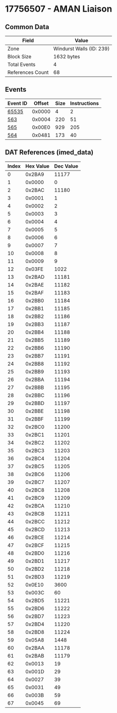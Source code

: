 # 17756507 - AMAN Liaison

## Common Data

| Field            | Value                    |
|------------------|--------------------------|
| Zone             | Windurst Walls (ID: 239) |
| Block Size       | 1632 bytes               |
| Total Events     | 4                        |
| References Count | 68                       |

## Events

| Event ID            | Offset   |   Size |   Instructions |
|---------------------|----------|--------|----------------|
| [65535](./65535.md) | 0x0000   |      4 |              2 |
| [563](./563.md)     | 0x0004   |    220 |             51 |
| [565](./565.md)     | 0x00E0   |    929 |            205 |
| [564](./564.md)     | 0x0481   |    173 |             40 |

## DAT References (imed_data)

|   Index | Hex Value   |   Dec Value |
|---------|-------------|-------------|
|       0 | 0x2BA9      |       11177 |
|       1 | 0x0000      |           0 |
|       2 | 0x2BAC      |       11180 |
|       3 | 0x0001      |           1 |
|       4 | 0x0002      |           2 |
|       5 | 0x0003      |           3 |
|       6 | 0x0004      |           4 |
|       7 | 0x0005      |           5 |
|       8 | 0x0006      |           6 |
|       9 | 0x0007      |           7 |
|      10 | 0x0008      |           8 |
|      11 | 0x0009      |           9 |
|      12 | 0x03FE      |        1022 |
|      13 | 0x2BAD      |       11181 |
|      14 | 0x2BAE      |       11182 |
|      15 | 0x2BAF      |       11183 |
|      16 | 0x2BB0      |       11184 |
|      17 | 0x2BB1      |       11185 |
|      18 | 0x2BB2      |       11186 |
|      19 | 0x2BB3      |       11187 |
|      20 | 0x2BB4      |       11188 |
|      21 | 0x2BB5      |       11189 |
|      22 | 0x2BB6      |       11190 |
|      23 | 0x2BB7      |       11191 |
|      24 | 0x2BB8      |       11192 |
|      25 | 0x2BB9      |       11193 |
|      26 | 0x2BBA      |       11194 |
|      27 | 0x2BBB      |       11195 |
|      28 | 0x2BBC      |       11196 |
|      29 | 0x2BBD      |       11197 |
|      30 | 0x2BBE      |       11198 |
|      31 | 0x2BBF      |       11199 |
|      32 | 0x2BC0      |       11200 |
|      33 | 0x2BC1      |       11201 |
|      34 | 0x2BC2      |       11202 |
|      35 | 0x2BC3      |       11203 |
|      36 | 0x2BC4      |       11204 |
|      37 | 0x2BC5      |       11205 |
|      38 | 0x2BC6      |       11206 |
|      39 | 0x2BC7      |       11207 |
|      40 | 0x2BC8      |       11208 |
|      41 | 0x2BC9      |       11209 |
|      42 | 0x2BCA      |       11210 |
|      43 | 0x2BCB      |       11211 |
|      44 | 0x2BCC      |       11212 |
|      45 | 0x2BCD      |       11213 |
|      46 | 0x2BCE      |       11214 |
|      47 | 0x2BCF      |       11215 |
|      48 | 0x2BD0      |       11216 |
|      49 | 0x2BD1      |       11217 |
|      50 | 0x2BD2      |       11218 |
|      51 | 0x2BD3      |       11219 |
|      52 | 0x0E10      |        3600 |
|      53 | 0x003C      |          60 |
|      54 | 0x2BD5      |       11221 |
|      55 | 0x2BD6      |       11222 |
|      56 | 0x2BD7      |       11223 |
|      57 | 0x2BD4      |       11220 |
|      58 | 0x2BD8      |       11224 |
|      59 | 0x05A8      |        1448 |
|      60 | 0x2BAA      |       11178 |
|      61 | 0x2BAB      |       11179 |
|      62 | 0x0013      |          19 |
|      63 | 0x001D      |          29 |
|      64 | 0x0027      |          39 |
|      65 | 0x0031      |          49 |
|      66 | 0x003B      |          59 |
|      67 | 0x0045      |          69 |
